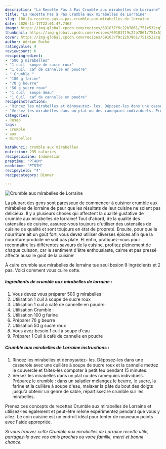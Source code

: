 ```yaml
---
description: "La Recette Pas à Pas Crumble aux mirabelles de Lorraine"
title: "La Recette Pas à Pas Crumble aux mirabelles de Lorraine"
slug: 108-la-recette-pas-a-pas-crumble-aux-mirabelles-de-lorraine
date: 2020-11-17T22:01:47.746Z
image: https://img-global.cpcdn.com/recipes/691037f9c22b7861/751x532cq70/crumble-aux-mirabelles-de-lorraine-photo-principale-de-la-recette.jpg
thumbnail: https://img-global.cpcdn.com/recipes/691037f9c22b7861/751x532cq70/crumble-aux-mirabelles-de-lorraine-photo-principale-de-la-recette.jpg
cover: https://img-global.cpcdn.com/recipes/691037f9c22b7861/751x532cq70/crumble-aux-mirabelles-de-lorraine-photo-principale-de-la-recette.jpg
author: Adrian Burke
ratingvalue: 4
reviewcount: 6
recipeingredient:
- "500 g mirabelles"
- "1 cuil  soupe de sucre roux"
- "1 cuil  caf de cannelle en poudre"
- " Crumble "
- "100 g farine"
- "70 g beurre"
- "50 g sucre roux"
- "1 cuil  soupe deau"
- "1 Cuil  caf de cannelle en poudre"
recipeinstructions:
- "Rincez les mirabelles et dénoyautez- les. Déposez-les dans une casserole avec une cuillère à soupe de sucre roux et la cannelle mettez le couvercle et faites-les compoter à petit feu pendant 15 minutes."
- "Versez les mirabelles dans un plat ou des ramequins individuels. Préparez le crumble : dans un saladier mélangez le beurre, le sucre, la farine et la cuillère à soupe d&#39;eau, malaxer la pâte du bout des doigts jusqu&#39;à obtenir un genre de sable, répartissez le crumble sur les mirabelles."
categories:
- Resep
tags:
- crumble
- aux
- mirabelles

katakunci: crumble aux mirabelles 
nutrition: 235 calories
recipecuisine: Indonesian
preptime: "PT40M"
cooktime: "PT57M"
recipeyield: "4"
recipecategory: Dinner

---
```



![Crumble aux mirabelles de Lorraine](https://img-global.cpcdn.com/recipes/691037f9c22b7861/751x532cq70/crumble-aux-mirabelles-de-lorraine-photo-principale-de-la-recette.jpg)

La plupart des gens sont paresseux de commencer à cuisiner crumble aux mirabelles de lorraine de peur que les résultats de leur cuisine ne soient pas délicieux. Il y a plusieurs choses qui affectent la qualité gustative de crumble aux mirabelles de lorraine! Tout d'abord, de la qualité des ustensiles de cuisine, assurez-vous toujours d'utiliser des ustensiles de cuisine de qualité et sont toujours en état de propreté. Ensuite, pour que la nourriture ait un goût fort, vous devez utiliser diverses épices afin que la nourriture produite ne soit pas plate. Et enfin, pratiquez-vous pour reconnaître les différentes saveurs de la cuisine, profitez pleinement de chaque cuisson, car le sentiment d'être enthousiaste, calme et pas pressé affecte aussi le goût de la cuisine!

<!--inarticleads1-->

À cuire crumble aux mirabelles de lorraine tue seul besion 9 Ingrédients et 2 pas. Voici comment vous cuire cette.

##### Ingrédients de crumble aux mirabelles de lorraine :

1. Vous devez vous préparer 500 g mirabelles
1. Utilisation 1 cuil à soupe de sucre roux
1. Utilisation 1 cuil à café de cannelle en poudre
1. Utilisation  Crumble :
1. Utilisation 100 g farine
1. Préparer 70 g beurre
1. Utilisation 50 g sucre roux
1. Vous avez besoin 1 cuil à soupe d&#39;eau
1. Préparer 1 Cuil à café de cannelle en poudre




<!--inarticleads2-->

##### Crumble aux mirabelles de Lorraine instructions :

1. Rincez les mirabelles et dénoyautez- les. Déposez-les dans une casserole avec une cuillère à soupe de sucre roux et la cannelle mettez le couvercle et faites-les compoter à petit feu pendant 15 minutes.
1. Versez les mirabelles dans un plat ou des ramequins individuels. Préparez le crumble : dans un saladier mélangez le beurre, le sucre, la farine et la cuillère à soupe d&#39;eau, malaxer la pâte du bout des doigts jusqu&#39;à obtenir un genre de sable, répartissez le crumble sur les mirabelles.




<!--inarticleads1-->

<p>
Prenez ces concepts de recettes Crumble aux mirabelles de Lorraine et utilisez-les également et peut-être même expérimentez pendant que vous y allez. Le coin cuisine est un endroit idéal pour tenter de nouveaux points avec l'aide appropriée.
</p>

<p>
<i>Si vous trouvez cette Crumble aux mirabelles de Lorraine recette utile, partagez-la avec vos amis proches ou votre famille, merci et bonne chance.</i>
</p>
